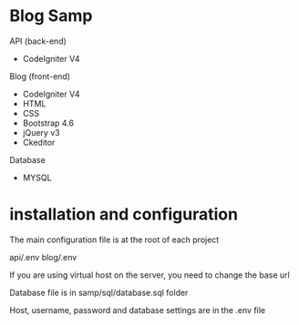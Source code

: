 # Blog Samp

API (back-end)
- CodeIgniter V4

Blog (front-end)
- CodeIgniter V4
- HTML
- CSS
- Bootstrap 4.6
- jQuery v3
- Ckeditor

Database
- MYSQL

# installation and configuration

The main configuration file is at the root of each project

api/.env
blog/.env

If you are using virtual host on the server, you need to change the base url

Database file is in samp/sql/database.sql folder

Host, username, password and database settings are in the .env file